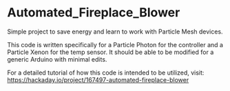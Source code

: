 # Automated_Fireplace_Blower
Simple project to save energy and learn to work with Particle Mesh devices.

This code is written specifically for a Particle Photon for the controller and a Particle Xenon for the temp sensor. It should be able to be modified for a generic Arduino with minimal edits.

For a detailed tutorial of how this code is intended to be utilized, visit: https://hackaday.io/project/167497-automated-fireplace-blower
